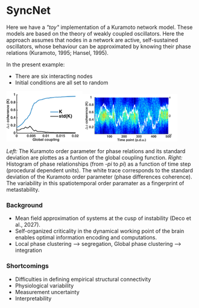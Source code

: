# SyncNet


Here we have a *"toy"* implementation of a Kuramoto network model. These models are based on the theory of weakly coupled oscillators. Here the approach assumes that nodes in a network are active, self-sustained oscillators, whose behaviour can be approximated by knowing their phase relations (Kuramoto, 1995; Hansel, 1995). 

In the present example: 

* There are six interacting nodes
* Initial conditions are all set to random 


<img src="https://github.com/nicogravel/SyncNet/blob/main/mwe/KuramotoSim.png" width=40%><img src="https://github.com/nicogravel/SyncNet/blob/main/mwe/KuramotoPhaseDiffDyn.png" width=50%>


*Left:* The Kuramoto order parameter for phase relations and its standard deviation are plottes as a funtion of the global coupling function. *Right:* Histogram of phase relationships (from *-pi* to *pi*) as a function of time step (procedural dependent units). The white trace corresponds to the standard deviation of the Kuramoto order parameter (phase differences coherence). The variability in this spatiotemporal order paramater as a fingerprint of metastability.


### Background

* Mean field approximation of systems at the cusp of instability (Deco et al., 2027).
* Self-organized criticality in the dynamical working point of the brain enables optimal information encoding and computations.
* Local phase clustering --> segregation, Global phase clustering --> integration



### Shortcomings

* Difficulties in defining empirical structural connectivity
* Physiological variability
* Measurement uncertainty
* Interpretability 


